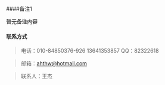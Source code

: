 ####备注1

~~暂无备注内容~~

#### 联系方式

>电话：010-84850376-926  13641353857
QQ：82322618

>邮箱：ahthw@hotmail.com

>联系人：王杰
